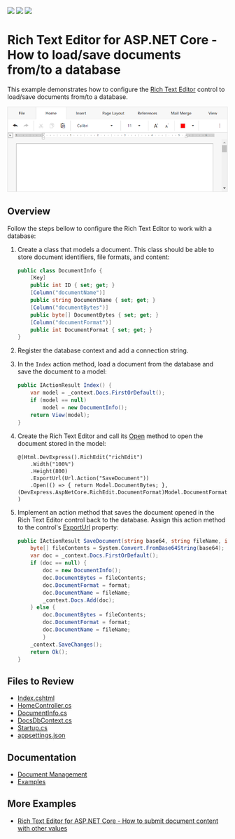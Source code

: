 <!-- default badges list -->
![](https://img.shields.io/endpoint?url=https://codecentral.devexpress.com/api/v1/VersionRange/282256455/22.2.2%2B)
[![](https://img.shields.io/badge/Open_in_DevExpress_Support_Center-FF7200?style=flat-square&logo=DevExpress&logoColor=white)](https://supportcenter.devexpress.com/ticket/details/T917398)
[![](https://img.shields.io/badge/📖_How_to_use_DevExpress_Examples-e9f6fc?style=flat-square)](https://docs.devexpress.com/GeneralInformation/403183)
<!-- default badges end -->
# Rich Text Editor for ASP.NET Core - How to load/save documents from/to a database

This example demonstrates how to configure the [Rich Text Editor](https://docs.devexpress.com/AspNetCore/400373/rich-edit) control to load/save documents from/to a database.

![Rich Text Editor](rich-work-with-database.png)

## Overview

Follow the steps bellow to configure the Rich Text Editor to work with a database:

1. Create a class that models a document. This class should be able to store document identifiers, file formats, and content:

    ```cs
    public class DocumentInfo {
        [Key]
        public int ID { set; get; }
        [Column("documentName")]
        public string DocumentName { set; get; }
        [Column("documentBytes")]
        public byte[] DocumentBytes { set; get; }
        [Column("documentFormat")]
        public int DocumentFormat { set; get; }
    }
    ```

2. Register the database context and add a connection string.

3. In the `Index` action method, load a document from the database and save the document to a model:

    ```cs
    public IActionResult Index() {
        var model = _context.Docs.FirstOrDefault();
        if (model == null)
            model = new DocumentInfo();
        return View(model);
    }
    ```

4. Create the Rich Text Editor and call its [Open](https://docs.devexpress.com/AspNetCore/DevExpress.AspNetCore.RichEdit.RichEditBuilder.Open(System.Func-System.Byte----DevExpress.AspNetCore.RichEdit.DocumentFormat)?p=netframework) method to open the document stored in the model:

    ```cshtml
    @(Html.DevExpress().RichEdit("richEdit")
        .Width("100%")
        .Height(800)
        .ExportUrl(Url.Action("SaveDocument"))
        .Open(() => { return Model.DocumentBytes; }, (DevExpress.AspNetCore.RichEdit.DocumentFormat)Model.DocumentFormat)
    )
    ```

5. Implement an action method that saves the document opened in the Rich Text Editor control back to the database. Assign this action method to the control's [ExportUrl](https://docs.devexpress.com/AspNetCore/DevExpress.AspNetCore.RichEdit.RichEditBuilder.ExportUrl(System.String)?p=netframework) property:

    ```csharp
    public IActionResult SaveDocument(string base64, string fileName, int format, string reason) {
        byte[] fileContents = System.Convert.FromBase64String(base64);
        var doc = _context.Docs.FirstOrDefault();
        if (doc == null) {
            doc = new DocumentInfo();
            doc.DocumentBytes = fileContents;
            doc.DocumentFormat = format;
            doc.DocumentName = fileName;
            _context.Docs.Add(doc);
        } else {
            doc.DocumentBytes = fileContents;
            doc.DocumentFormat = format;
            doc.DocumentName = fileName;
            }
        _context.SaveChanges();
        return Ok();
    }
    ```

## Files to Review

* [Index.cshtml](./CS/Views/Home/Index.cshtml)
* [HomeController.cs](./CS/Controllers/HomeController.cs)
* [DocumentInfo.cs](./CS/Models/DocumentInfo.cs)
* [DocsDbContext.cs](./CS/Models/DocsDbContext.cs)
* [Startup.cs](./CS/Startup.cs)
* [appsettings.json](./CS/appsettings.json)

## Documentation

* [Document Management](https://docs.devexpress.com/AspNetCore/400972/rich-edit/document-management)
* [Examples](https://docs.devexpress.com/AspNetCore/401600/rich-edit/examples/how-to)

## More Examples

* [Rich Text Editor for ASP.NET Core - How to submit document content with other values](https://github.com/DevExpress-Examples/richedit-for-asp-net-core-how-to-submit-document-content-with-other-values)
